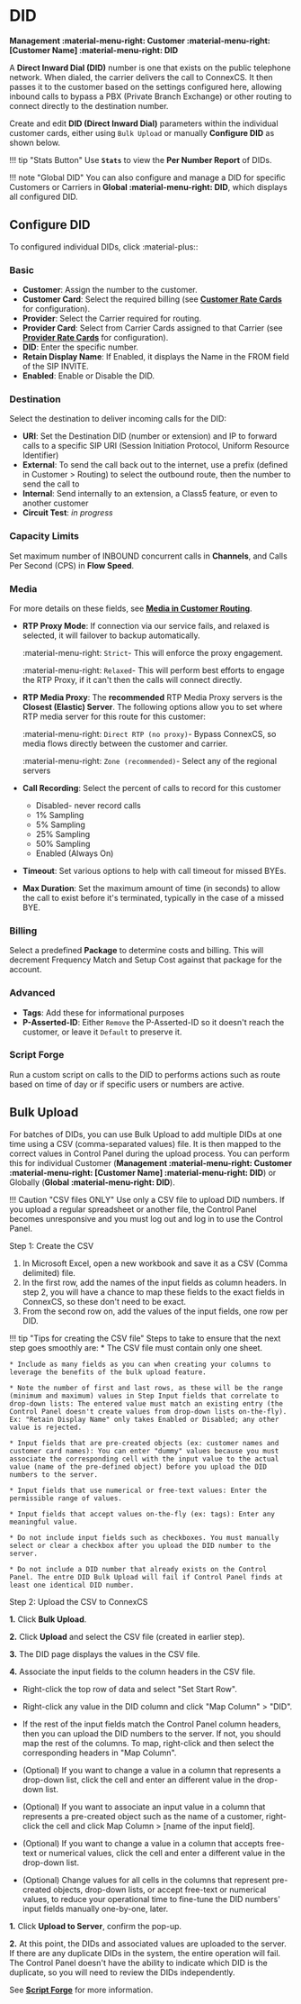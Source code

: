 # DID

**Management :material-menu-right: Customer :material-menu-right: [Customer Name] :material-menu-right: DID**

A **Direct Inward Dial (DID)** number is one that exists on the public telephone network. When dialed, the carrier delivers the call to ConnexCS. It then passes it to the customer based on the settings configured here, allowing inbound calls to bypass a PBX (Private Branch Exchange) or other routing to connect directly to the destination number.

Create and edit **DID (Direct Inward Dial)** parameters within the individual customer cards, either using `Bulk Upload` or manually **Configure DID** as shown below.

!!! tip "Stats Button"
    Use **`Stats`** to view the **Per Number Report** of DIDs.

!!! note "Global DID"
    You can also configure and manage a DID for specific Customers or Carriers in **Global :material-menu-right: DID**, which displays all configured DID.

## Configure DID

To configured individual DIDs, click :material-plus::

### Basic

+ **Customer**: Assign the number to the customer.
+ **Customer Card**: Select the required billing (see [**Customer Rate Cards**](https://docs.connexcs.com/customer-ratecard/) for configuration).
+ **Provider**: Select the Carrier required for routing.
+ **Provider Card**: Select from Carrier Cards assigned to that Carrier (see [**Provider Rate Cards**](https://docs.connexcs.com/provider-ratecard/) for configuration).
+ **DID**: Enter the specific number.
+ **Retain Display Name**: If Enabled, it displays the Name in the FROM field of the SIP INVITE.
+ **Enabled**: Enable or Disable the DID.

### Destination

Select the destination to deliver incoming calls for the DID:

+ **URI**: Set the Destination DID (number or extension) and IP to forward calls to a specific SIP URI (Session Initiation Protocol, Uniform Resource Identifier)
+ **External**: To send the call back out to the internet, use a prefix (defined in Customer > Routing) to select the outbound route, then the number to send the call to
+ **Internal**: Send internally to an extension, a Class5 feature, or even to another customer
+ **Circuit Test**: *in progress*

### Capacity Limits

Set maximum number of INBOUND concurrent calls in **Channels**, and Calls Per Second (CPS) in **Flow Speed**.

### Media

For more details on these fields, see [**Media in Customer Routing**](https://docs.connexcs.com/customer/routing/#media).

+ **RTP Proxy Mode**: If connection via our service fails, and relaxed is selected, it will failover to backup automatically.

    :material-menu-right: `Strict`- This will enforce the proxy engagement.

    :material-menu-right: `Relaxed`- This will perform best efforts to engage the RTP Proxy, if it can't then the calls will connect directly.

+ **RTP Media Proxy**: The **recommended** RTP Media Proxy servers is the **Closest (Elastic) Server**. The following options allow you to set where RTP media server for this route for this customer:

    :material-menu-right: `Direct RTP (no proxy)`- Bypass ConnexCS, so media flows directly between the customer and carrier.

    :material-menu-right: `Zone (recommended)`- Select any of the regional servers

+ **Call Recording**: Select the percent of calls to record for this customer
  
  + Disabled- never record calls
  + 1% Sampling
  + 5% Sampling
  + 25% Sampling
  + 50% Sampling
  + Enabled (Always On)
+ **Timeout**: Set various options to help with call timeout for missed BYEs.
+ **Max Duration**: Set the maximum amount of time (in seconds) to allow the call to exist before it's terminated, typically in the case of a missed BYE.

### Billing

Select a predefined **Package** to determine costs and billing. This will decrement Frequency Match and Setup Cost against that package for the account.

### Advanced

+ **Tags**: Add these for informational purposes
+ **P-Asserted-ID**: Either `Remove` the P-Asserted-ID so it doesn't reach the customer, or leave it `Default` to preserve it.

### Script Forge

Run a custom script on calls to the DID to performs actions such as route based on time of day or if specific users or numbers are active.

## Bulk Upload

For batches of DIDs, you can use Bulk Upload to add multiple DIDs at one time using a CSV (comma-separated values) file. It is then mapped to the correct values in Control Panel during the upload process. You can perform this for individual Customer (**Management :material-menu-right: Customer :material-menu-right: [Customer Name] :material-menu-right: DID**) or Globally (**Global :material-menu-right: DID**).  

!!! Caution "CSV files ONLY"
    Use only a CSV file to upload DID numbers. If you upload a regular spreadsheet or another file, the Control Panel becomes unresponsive and you must log out and log in to use the Control Panel.

Step 1: Create the CSV

1. In Microsoft Excel, open a new workbook and save it as a CSV (Comma delimited) file.
2. In the first row, add the names of the input fields as column headers. In step 2, you will have a chance to map these fields to the exact fields in ConnexCS, so these don't need to be exact.
3. From the second row on, add the values of the input fields, one row per DID.

!!! tip "Tips for creating the CSV file"
    Steps to take to ensure that the next step goes smoothly are:
    * The CSV file must contain only one sheet.
  
    * Include as many fields as you can when creating your columns to leverage the benefits of the bulk upload feature.
  
    * Note the number of first and last rows, as these will be the range (minimum and maximum) values in Step Input fields that correlate to drop-down lists: The entered value must match an existing entry (the Control Panel doesn't create values from drop-down lists on-the-fly). Ex: "Retain Display Name" only takes Enabled or Disabled; any other value is rejected.
  
    * Input fields that are pre-created objects (ex: customer names and customer card names): You can enter "dummy" values because you must associate the corresponding cell with the input value to the actual value (name of the pre-defined object) before you upload the DID numbers to the server.
  
    * Input fields that use numerical or free-text values: Enter the permissible range of values.
  
    * Input fields that accept values on-the-fly (ex: tags): Enter any meaningful value.
  
    * Do not include input fields such as checkboxes. You must manually select or clear a checkbox after you upload the DID number to the server.
  
    * Do not include a DID number that already exists on the Control Panel. The entre DID Bulk Upload will fail if Control Panel finds at least one identical DID number.

Step 2: Upload the CSV to ConnexCS

**1.** Click **Bulk Upload**.

**2.** Click **Upload** and select the CSV file (created in earlier step).

**3.** The DID page displays the values in the CSV file.

**4.** Associate the input fields to the column headers in the CSV file.

+ Right-click the top row of data and select "Set Start Row".
+ Right-click any value in the DID column and click "Map Column" > "DID".

+ If the rest of the input fields match the Control Panel column headers, then you can upload the DID numbers to the server. If not, you should map the rest of the columns. To map, right-click and then select the corresponding headers in "Map Column".

+ (Optional) If you want to change a value in a column that represents a drop-down list, click the cell and enter an different value in the drop-down list.

+ (Optional) If you want to associate an input value in a column that represents a pre-created object such as the name of a customer, right-click the cell and click Map Column > [name of the input field].

+ (Optional) If you want to change a value in a column that accepts free-text or numerical values, click the cell and enter a different value in the drop-down list.

+ (Optional) Change values for all cells in the columns that represent pre-created objects, drop-down lists, or accept free-text or numerical values, to reduce your operational time to fine-tune the DID numbers' input fields manually one-by-one, later.
  
**1.** Click **Upload to Server**, confirm the pop-up.

**2.** At this point, the DIDs and associated values are uploaded to the server. If there are any duplicate DIDs in the system, the entire operation will fail. The Control Panel doesn't have the ability to indicate which DID is the duplicate, so you will need to review the DIDs independently.

See [**Script Forge**](https://docs.connexcs.com/developers/scriptforge/) for more information.

<!--stackedit_data:
eyJoaXN0b3J5IjpbLTExNjg2NTgwMTFdfQ==
-->